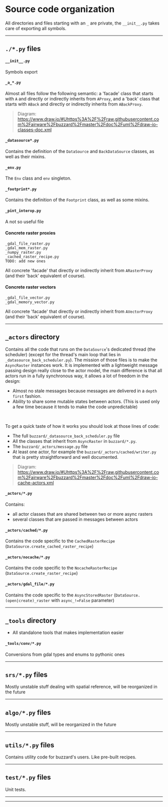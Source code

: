 # Source code organization
All directories and files starting with an `_` are private, the `__init__.py` takes care of exporting all symbols.

---

## `./*.py` files
#### `__init__.py`
Symbols export

#### `_a_*.py`
Almost all files follow the following semantic: a 'facade' class that starts with `A` and directly or indirectly inherits from `AProxy`, and a 'back' class that starts with `ABack` and directly or indirectly inherits from `ABackProxy`.

> Diagram: https://www.draw.io/#Uhttps%3A%2F%2Fraw.githubusercontent.com%2Fairware%2Fbuzzard%2Fmaster%2Fdoc%2Fuml%2Fdraw-io-classes-doc.xml

#### `_datasource*.py`
Contains the definition of the `DataSource` and `BackDataSource` classes, as well as their mixins.

#### `_env.py`
The `Env` class and `env` singleton.

#### `_footprint*.py`
Contains the definition of the `Footprint` class, as well as some mixins.

#### `_pint_interop.py`
A not so useful file

#### Concrete raster proxies
```
_gdal_file_raster.py
_gdal_mem_raster.py
_numpy_raster.py
_cached_raster_recipe.py
TODO: add new ones
```
All concrete 'facade' that directly or indirectly inherit from `ARasterProxy` (and their 'back' equivalent of course).

#### Concrete raster vectors
```
_gdal_file_vector.py
_gdal_memory_vector.py
```
All concrete 'facade' that directly or indirectly inherit from `AVectorProxy` (and their 'back' equivalent of course).

---

## `_actors` directory
Contains all the code that runs on the `DataSource`'s dedicated thread (the scheduler) (except for the thread's main loop that lies in `_datasource_back_scheduler.py`). The mission of those files is to make the `AsyncRaster` instances work. It is implemented with a lightweight message passing design really close to the actor model, the main difference is that all actors run in a fully synchronous way, it allows a lot of freedom in the design:
- Almost no stale messages because messages are delivered in a `depth first` fashion.
- Ability to share some mutable states between actors. (This is used only a few time because it tends to make the code unpredictable)
<br/>

To get a quick taste of how it works you should look at those lines of code:
- The full `buzzard/_datasource_back_scheduler.py` file
- All the classes that inherit from `AsyncRaster` in `buzzard/*.py`.
- The `buzzard/_actors/message.py` file
- At least one actor, for example the `buzzard/_actors/cached/writer.py` that is pretty straightforward and well documented.

> Diagram: https://www.draw.io/#Uhttps%3A%2F%2Fraw.githubusercontent.com%2Fairware%2Fbuzzard%2Fmaster%2Fdoc%2Fuml%2Fdraw-io-cache-actors.xml

#### `_actors/*.py`
Contains:
- all actor classes that are shared between two or more async rasters
- several classes that are passed in messages between actors

#### `_actors/cached/*.py`
Contains the code specific to the `CachedRasterRecipe` (`DataSource.create_cached_raster_recipe`)

#### `_actors/nocache/*.py`
Contains the code specific to the `NocacheRasterRecipe` (`DataSource.create_raster_recipe`)

#### `_actors/gdal_file/*.py`
Contains the code specific to the `AsyncStoredRaster` (`DataSource.(open|create)_raster` with `async_!=False` parameter)

---

## `_tools` directory
- All standalone tools that makes implementation easier

#### `_tools/conv/*.py`
Conversions from gdal types and enums to pythonic ones

---

## `srs/*.py` files
Mostly unstable stuff dealing with spatial reference, will be reorganized in the future

---

## `algo/*.py` files
Mostly unstable stuff, will be reorganized in the future

---

## `utils/*.py` files
Contains utility code for buzzard's users. Like pre-built recipes.

---

## `test/*.py` files
Unit tests.

---
---

